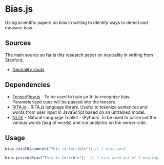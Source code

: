 # Bias.js
Using scientific papers on bias in writing to identify ways to detect and measure bias.

## Sources
The main source so far is this research paper on neutrality in writing from Stanford.

* [Neutrality study](https://web.stanford.edu/~jurafsky/pubs/neutrality.pdf)


## Dependencies

* [TensorFlow.js](https://js.tensorflow.org/) - To be used to train an AI to recognize bias. Parameterized cues will be passed into the tensors.
* [RITA.js](https://rednoise.org/rita/) - RITA.js language library. Useful to tokenize sentences and words from user input in JavaScript based on an untrained model.
* [NLTK](http://www.nltk.org/) - Natural Language Toolkit - (Python) To be used to parse out the various words (bag of words) and run analytics on the server-side.


## Usage

```javascript
bias.totalBiasWords("This is terrible"); // 1 bias word

bias.percentBias("This is terrible");  // 1 bias word out of 1 meaningful words = 100%
```
